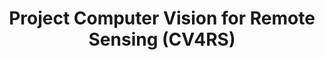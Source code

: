---
layout: teaching_course
#
update_date: 2022-03-04
title: Project Computer Vision for Remote Sensing (CV4RS)
banner_image: CV4RS-2.jpg
semester: Summer semester 2022
credit_point: 6 SWS/9 ECTS
participants: 15
date_time: Friday 14:00-20:00
location: TBA
isis_link: https://isis.tu-berlin.de/course/view.php?id=29348
#
description: |
  Participants of this project course gain practical experience in applying computer vision
  techniques to address Earth observation questions in a collaborative team and acquire knowledge
  on state-of-the-art topics in the field of computer vision for remote sensing.
  For the details about the course content, please visit the <a href="https://moseskonto.tu-berlin.de/moses/modultransfersystem/bolognamodule/beschreibung/anzeigen.html?nummer=41012&version=1&sprache=2" target="_blank">Moses</a> page. <br />
  <br />
  If you have any questions regarding the organization of the course, do not hesitate to contact us at: <a href="mailto:sekr@rsim.tu-berlin.de">sekr@rsim.tu-berlin.de</a>.

# announcements:
# -

lecturers:
    - name: Prof. Dr. Begüm Demir
      link_ext: begum-demir

---